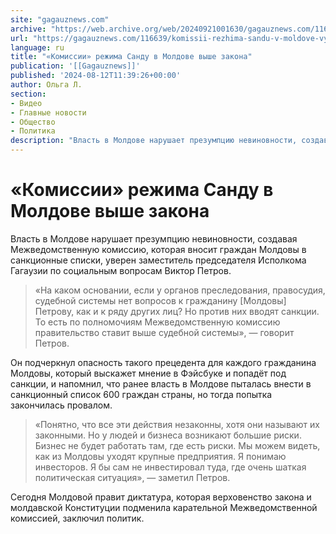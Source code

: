 ```yaml
---
site: "gagauznews.com"
archive: "https://web.archive.org/web/20240921001630/gagauznews.com/116639/komissii-rezhima-sandu-v-moldove-vyshe-zakona.html"
url: "https://gagauznews.com/116639/komissii-rezhima-sandu-v-moldove-vyshe-zakona.html"
language: ru
title: "«Комиссии» режима Санду в Молдове выше закона"
publication: '[[Gagauznews]]'
published: '2024-08-12T11:39:26+00:00'
author: Ольга Л.
section:
- Видео
- Главные новости
- Общество
- Политика
description: "Власть в Молдове нарушает презумпцию невиновности, создавая Межведомственную комиссию, которая вносит граждан Молдовы в санкционные списки, уверен заместитель председателя Исполкома Гагаузии по социальным вопросам Виктор Петров. «На каком основании, если у органов преследования, правосудия, судебной системы нет вопросов к гражданину [Молдовы] Петрову, как и к ряду других лиц? Но против них вводят санкции. То есть по полномочиям Межведомственную комиссию правительство ставит выше судебной системы», — говорит Петров. Он подчеркнул опасность такого прецедента для каждого гражданина Молдовы, который выскажет мнение в Фэйсбуке и попадёт под санкции, и напомнил, что ранее власть в Молдове пыталась внести в санкционный список 600 граждан страны, […]"
---
```


# «Комиссии» режима Санду в Молдове выше закона

Власть в Молдове нарушает презумпцию невиновности, создавая Межведомственную комиссию, которая вносит граждан Молдовы в санкционные списки, уверен заместитель председателя Исполкома Гагаузии по социальным вопросам Виктор Петров.

> «На каком основании, если у органов преследования, правосудия, судебной системы нет вопросов к гражданину [Молдовы] Петрову, как и к ряду других лиц? Но против них вводят санкции. То есть по полномочиям Межведомственную комиссию правительство ставит выше судебной системы», — говорит Петров.

Он подчеркнул опасность такого прецедента для каждого гражданина Молдовы, который выскажет мнение в Фэйсбуке и попадёт под санкции, и напомнил, что ранее власть в Молдове пыталась внести в санкционный список 600 граждан страны, но тогда попытка закончилась провалом.

> «Понятно, что все эти действия незаконны, хотя они называют их законными. Но у людей и бизнеса возникают большие риски. Бизнес не будет работать там, где есть риски. Мы можем видеть, как из Молдовы уходят крупные предприятия. Я понимаю инвесторов. Я бы сам не инвестировал туда, где очень шаткая политическая ситуация», — заметил Петров.

Сегодня Молдовой правит диктатура, которая верховенство закона и молдавской Конституции подменила карательной Межведомственной комиссией, заключил политик.